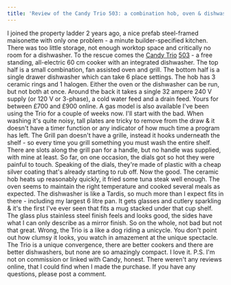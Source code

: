 ```yaml
---
title: 'Review of the Candy Trio 503: a combination hob, oven & dishwasher'
---
```


I joined the property ladder 2 years ago, a nice prefab steel-framed
maisonette with only one problem - a minute builder-specified kitchen.
There was too little storage, not enough worktop space and critically no
room for a dishwasher. To the rescue comes the [Candy
Trio](http://www.candy-domestic.co.uk/triointro.asp)
[503](http://www.candy-domestic.co.uk/prodstrio.asp?ID=2) - a free
standing, all-electric 60 cm cooker with an integrated dishwasher. The
top half is a small combination, fan assisted oven and grill. The bottom
half is a single drawer dishwasher which can take 6 place settings. The
hob has 3 ceramic rings and 1 halogen. Either the oven or the dishwasher
can be run, but not both at once. Around the back it takes a single 32
ampere 240 V supply (or 120 V or 3-phase), a cold water feed and a drain
feed. Yours for between £700 and £900 online. A gas model is also
available I've been using the Trio for a couple of weeks now. I'll start
with the bad. When washing it's quite noisy, tall plates are tricky to
remove from the draw & it doesn't have a timer function or any indicator
of how much time a program has left. The Grill pan doesn't have a
grille, instead it hooks underneath the shelf - so every time you grill
something you must wash the entire shelf. There are slots along the
grill pan for a handle, but no handle was supplied, with mine at least.
So far, on one occasion, the dials got so hot they were painful to
touch. Speaking of the dials, they're made of plastic with a cheap
silver coating that's already starting to rub off. Now the good. The
ceramic hob heats up reasonably quickly, it fried some tuna steak well
enough. The oven seems to maintain the right temperature and cooked
several meals as expected. The dishwasher is like a Tardis, so much more
than I expect fits in there - including my largest 6 litre pan. It gets
glasses and cutlery sparkling & it's the first I've ever seen that fits
a mug stacked under that cup shelf. The glass plus stainless steel
finish feels and looks good, the sides have what I can only describe as
a mirror finish. So on the whole, not bad but not that great. Wrong, the
Trio is a like a dog riding a unicycle. You don't point out how clumsy
it looks, you watch in amazement at the unique spectacle. The Trio is a
unique convergence, there are better cookers and there are better
dishwashers, but none are so amazingly compact. I love it. P.S. I'm not
on commission or linked with Candy, honest. There weren't any reviews
online, that I could find when I made the purchase. If you have any
questions, please post a comment.
